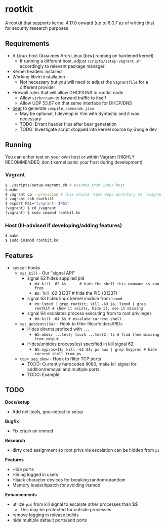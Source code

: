 # rootkit

A rootkit that supports kernel 4.17.0 onward (up to 6.0.7 as of writing this) for security research purposes.

## Requirements

* A Linux host (Assumes Arch Linux [btw] running on hardened kernel)
    - If running a different host, adjust `scripts/setup-vagrant.sh` accordingly to relevant package manager
* Kernel headers installed
* Working libvirt installation
    - Not necessary but you will need to adjust the `Vagrantfile` for a different provider
* Firewall rules that will allow DHCP/DNS to rootkit node
    - Allow `virbr<num>` to forward traffic to itself
    - Allow UDP 53,67 on that same interface for DHCP/DNS
* [bear](https://github.com/rizsotto/Bear) to generate `compile_commands.json`
    - May be optional, I develop in Vim with Syntastic and it was necessary
    - TODO: Errant header files after bear generation
    - TODO: Investigate script dropped into kernel source by Google dev

## Running

You can either test on your own host or within Vagrant (HIGHLY RECOMMENDED, don't kernel panic your host during development)

### Vagrant

```bash
$ ./scripts/setup-vagrant.sh # Assumes Arch Linux host
$ make
$ vagrant up --provision # This should rsync repo directory to `/vagrant`
$ vagrant ssh rootkit1
$ export PS1="(vagrant) $PS1"
(vagrant) $ cd /vagrant
(vagrant) $ sudo insmod rootkit.ko
```

### Host (Ill-advised if developing/adding features)

```bash
$ make
$ sudo insmod rootkit.ko
```

## Features

* syscall hooks
    - `sys_kill` - Our "signal API"
        - signal 62 hides supplied pid
            - ex: `kill -62 $$      # hide the shell this command is run from`
            - ex: `kill -62 31337   # hide the PID (31337)
        - signal 63 hides linux kernel module from `lsmod`
            - ex: `lsmod | grep rootkit; kill -63 $$; lsmod | grep rootkit # show it exists, hide it, see it missing`
        - signal 64 escalates process executing from to root privileges
            - ex: `kill -64 $$ # escalate current shell`
    - `sys_getdents(64)` - Hook to filter files/folders/PIDs
        - Hides dirents prefixed with `...`
            - ex: `mkdir ...test; touch ...test2; ls # find them missing from output`
        - Hides/unhides process(es) specified in kill signal 62
            - ex: `myproc=$$; kill -62 $$; ps aux | grep $myproc # hide current shell from ps`
    - `tcp4_seq_show` - Hook to filter TCP ports
        - TODO: Currently hardcoded 8080, make kill signal for addition/removal and multiple ports
        - TODO: Example

## TODO

**Docs/setup**
* Add net-tools, gnu-netcat to setup

**Bugfix**
* Fix crash on rmmod

**Research**
* dirty cred assignment so root privs via escalation can be hidden from `ps`

**Features**
* Hide ports
* Hiding logged in users
* Hijack character devices for breaking random/urandom
* Memory loader/kpatch for avoiding insmod

**Enhancements**
* utilize `pid` from kill signal to escalate other processes than $$
    - This may be protected for outside processes
* remove logging in release builds
* hide multiple default ports/add ports

